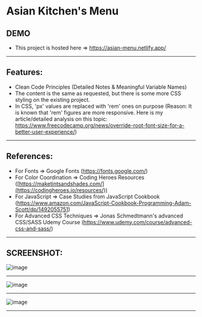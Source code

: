 
# Asian Kitchen's Menu

## DEMO
- This project is hosted here => https://asian-menu.netlify.app/


<hr>

## Features:
- Clean Code Principles (Detailed Notes & Meaningful Variable Names)
- The content is the same as requested, but there is some more CSS styling on the existing project.
- In CSS, 'px' values are replaced with 'rem' ones on purpose
(Reason: It is known that 'rem' figures are more responsive. Here is my article/detailed analysis on this topic: https://www.freecodecamp.org/news/override-root-font-size-for-a-better-user-experience/)


<hr>

## References:
- For Fonts => Google Fonts (https://fonts.google.com/)
- For Color Coordination => Coding Heroes Resources ([https://maketintsandshades.com/](https://codingheroes.io/resources/))
- For JavaScript => Case Studies from JavaScript Cookbook (https://www.amazon.com/JavaScript-Cookbook-Programming-Adam-Scott/dp/1492055751)
- For Advanced CSS Techniques => Jonas Schmedtmann's advanced CSS/SASS Udemy Course (https://www.udemy.com/course/advanced-css-and-sass/)

<hr>

## SCREENSHOT:

![image](https://user-images.githubusercontent.com/90147636/186873373-b86d4dca-6aa6-4d40-bc4d-638d3e304fdd.png)

<hr>

![image](https://user-images.githubusercontent.com/90147636/186873562-0ca13751-3d2c-4b72-bd81-33ad63a80be9.png)

<hr>

![image](https://user-images.githubusercontent.com/90147636/186873604-7ab3a0ec-bd6b-4379-a26f-b031d76d2fbf.png)


<hr>




